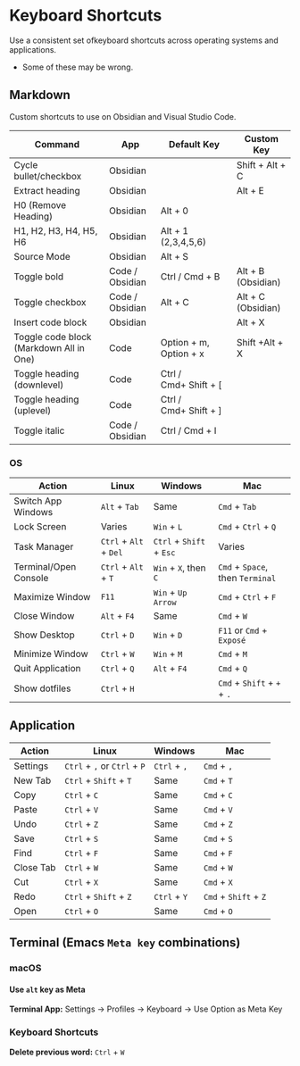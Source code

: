 # Keyboard Shortcuts

Use a consistent set  ofkeyboard shortcuts across operating systems and applications.

- Some of these may be wrong.

## Markdown

Custom shortcuts to use on Obsidian and Visual Studio Code.

| Command                                 | App             | Default Key            | Custom Key         |
| --------------------------------------- | --------------- | ---------------------- | ------------------ |
| Cycle bullet/checkbox                   | Obsidian        |                        | Shift + Alt + C    |
| Extract heading                         | Obsidian        |                        | Alt + E            |
| H0 (Remove Heading)                     | Obsidian        | Alt + 0                |                    |
| H1, H2, H3, H4, H5, H6                  | Obsidian        | Alt + 1 (2,3,4,5,6)    |                    |
| Source Mode                             | Obsidian        | Alt + S                |                    |
| Toggle bold                             | Code / Obsidian | Ctrl / Cmd + B         | Alt + B (Obsidian) |
| Toggle checkbox                         | Code / Obsidian | Alt + C                | Alt + C (Obsidian) |
| Insert code block                       | Obsidian        |                        | Alt + X            |
| Toggle code block (Markdown All in One) | Code            | Option + m, Option + x | Shift +Alt + X     |
| Toggle heading (downlevel)              | Code            | Ctrl / Cmd+ Shift + [  |                    |
| Toggle heading (uplevel)                | Code            | Ctrl / Cmd+ Shift + ]  |                    |
| Toggle italic                           | Code / Obsidian | Ctrl / Cmd + I         |                    |

### OS

| Action                | Linux                  | Windows                  | Mac                              |
| --------------------- | ---------------------- | ------------------------ | -------------------------------- |
| Switch App Windows    | `Alt` + `Tab`          | Same                     | `Cmd` + `Tab`                    |
| Lock Screen           | Varies                 | `Win` + `L`              | `Cmd` + `Ctrl` + `Q`             |
| Task Manager          | `Ctrl` + `Alt` + `Del` | `Ctrl` + `Shift` + `Esc` | Varies                           |
| Terminal/Open Console | `Ctrl` + `Alt` + `T`   | `Win` + `X`, then `C`    | `Cmd` + `Space`, then `Terminal` |
| Maximize Window       | `F11`                  | `Win` + `Up Arrow`       | `Cmd` + `Ctrl` + `F`             |
| Close Window          | `Alt` + `F4`           | Same                     | `Cmd` + `W`                      |
| Show Desktop          | `Ctrl` + `D`           | `Win` + `D`              | `F11` or `Cmd` + `Exposé`        |
| Minimize Window       | `Ctrl` + `W`           | `Win` + `M`              | `Cmd` + `M`                      |
| Quit Application      | `Ctrl` + `Q`           | `Alt` + `F4`             | `Cmd` + `Q`                      |
| Show dotfiles         | `Ctrl` + `H`           |                          | `Cmd` + `Shift` + `+` + `.`      |

## Application

| Action    | Linux                        | Windows      | Mac                   |
| --------- | ---------------------------- | ------------ | --------------------- |
| Settings  | `Ctrl` + `,` or `Ctrl` + `P` | `Ctrl` + `,` | `Cmd` + `,`           |
| New Tab   | `Ctrl` + `Shift` + `T`       | Same         | `Cmd` + `T`           |
| Copy      | `Ctrl` + `C`                 | Same         | `Cmd` + `C`           |
| Paste     | `Ctrl` + `V`                 | Same         | `Cmd` + `V`           |
| Undo      | `Ctrl` + `Z`                 | Same         | `Cmd` + `Z`           |
| Save      | `Ctrl` + `S`                 | Same         | `Cmd` + `S`           |
| Find      | `Ctrl` + `F`                 | Same         | `Cmd` + `F`           |
| Close Tab | `Ctrl` + `W`                 | Same         | `Cmd` + `W`           |
| Cut       | `Ctrl` + `X`                 | Same         | `Cmd` + `X`           |
| Redo      | `Ctrl` + `Shift` + `Z`       | `Ctrl` + `Y` | `Cmd` + `Shift` + `Z` |
| Open      | `Ctrl` + `O`                 | Same         | `Cmd` + `O`           |

## Terminal (Emacs `Meta key` combinations)

### macOS

#### Use `alt` key as Meta

**Terminal App:** Settings -> Profiles -> Keyboard -> Use Option as Meta Key

### Keyboard Shortcuts

**Delete previous word:** `Ctrl` + `W`